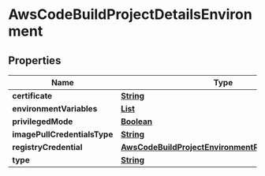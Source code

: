 

# AwsCodeBuildProjectDetailsEnvironment


## Properties

| Name | Type | Description | Notes |
|------------ | ------------- | ------------- | -------------|
|**certificate** | [**String**](String.md) |  |  [optional] |
|**environmentVariables** | [**List**](List.md) |  |  [optional] |
|**privilegedMode** | [**Boolean**](Boolean.md) |  |  [optional] |
|**imagePullCredentialsType** | [**String**](String.md) |  |  [optional] |
|**registryCredential** | [**AwsCodeBuildProjectEnvironmentRegistryCredential**](AwsCodeBuildProjectEnvironmentRegistryCredential.md) |  |  [optional] |
|**type** | [**String**](String.md) |  |  [optional] |



